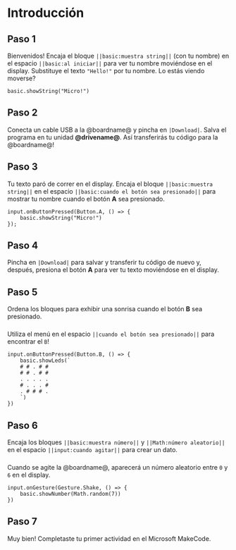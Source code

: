 # Introducción

## Paso 1

Bienvenidos! Encaja el bloque ``||basic:muestra string||`` (con tu nombre) en el espacio ``||basic:al iniciar||`` para ver tu nombre moviéndose en el display. Substituye el texto ``"Hello!"`` por tu nombre. Lo estás viendo moverse?

```blocks
basic.showString("Micro!")
```

## Paso 2

Conecta un cable USB a la @boardname@ y pincha en ``|Download|``. Salva el programa en tu unidad **@drivename@**. Así transferirás tu código para la @boardname@!

## Paso 3

Tu texto paró de correr en el display. Encaja el bloque ``||basic:muestra string||`` en el espacio ``||basic:cuando el botón sea presionado||`` para mostrar tu nombre cuando el botón **A** sea presionado.

```block
input.onButtonPressed(Button.A, () => {
    basic.showString("Micro!")
});
```

## Paso 4

Pincha en ``|Download|`` para salvar y transferir tu código de nuevo y, después, presiona el botón **A** para ver tu texto moviéndose en el display.

## Paso 5

Ordena los bloques para exhibir una sonrisa cuando el botón **B** sea presionado.

###   

Utiliza el menú en el espacio ``||cuando el botón sea presionado||`` para encontrar el ``B``!

```block
input.onButtonPressed(Button.B, () => {
    basic.showLeds(`
    # # . # #
    # # . # #
    . . . . .
    # . . . #
    . # # # .
    `)
})
```

## Paso 6

Encaja los bloques ``||basic:muestra número||`` y ``||Math:número aleatorio||`` 
en el espacio ``||input:cuando agitar||`` para crear un dato.

###   

Cuando se agite la @boardname@, aparecerá un número aleatorio entre ``0`` y ``6``
en el display.

```block
input.onGesture(Gesture.Shake, () => {
    basic.showNumber(Math.random(7))
})
```

## Paso 7

Muy bien! Completaste tu primer actividad en el Microsoft MakeCode.

